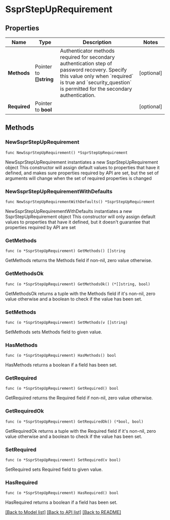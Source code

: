 # SsprStepUpRequirement

## Properties

Name | Type | Description | Notes
------------ | ------------- | ------------- | -------------
**Methods** | Pointer to **[]string** | Authenticator methods required for secondary authentication step of password recovery. Specify this value only when &#x60;required&#x60; is true and &#x60;security_question&#x60; is permitted for the secondary authentication. | [optional] 
**Required** | Pointer to **bool** |  | [optional] 

## Methods

### NewSsprStepUpRequirement

`func NewSsprStepUpRequirement() *SsprStepUpRequirement`

NewSsprStepUpRequirement instantiates a new SsprStepUpRequirement object
This constructor will assign default values to properties that have it defined,
and makes sure properties required by API are set, but the set of arguments
will change when the set of required properties is changed

### NewSsprStepUpRequirementWithDefaults

`func NewSsprStepUpRequirementWithDefaults() *SsprStepUpRequirement`

NewSsprStepUpRequirementWithDefaults instantiates a new SsprStepUpRequirement object
This constructor will only assign default values to properties that have it defined,
but it doesn't guarantee that properties required by API are set

### GetMethods

`func (o *SsprStepUpRequirement) GetMethods() []string`

GetMethods returns the Methods field if non-nil, zero value otherwise.

### GetMethodsOk

`func (o *SsprStepUpRequirement) GetMethodsOk() (*[]string, bool)`

GetMethodsOk returns a tuple with the Methods field if it's non-nil, zero value otherwise
and a boolean to check if the value has been set.

### SetMethods

`func (o *SsprStepUpRequirement) SetMethods(v []string)`

SetMethods sets Methods field to given value.

### HasMethods

`func (o *SsprStepUpRequirement) HasMethods() bool`

HasMethods returns a boolean if a field has been set.

### GetRequired

`func (o *SsprStepUpRequirement) GetRequired() bool`

GetRequired returns the Required field if non-nil, zero value otherwise.

### GetRequiredOk

`func (o *SsprStepUpRequirement) GetRequiredOk() (*bool, bool)`

GetRequiredOk returns a tuple with the Required field if it's non-nil, zero value otherwise
and a boolean to check if the value has been set.

### SetRequired

`func (o *SsprStepUpRequirement) SetRequired(v bool)`

SetRequired sets Required field to given value.

### HasRequired

`func (o *SsprStepUpRequirement) HasRequired() bool`

HasRequired returns a boolean if a field has been set.


[[Back to Model list]](../README.md#documentation-for-models) [[Back to API list]](../README.md#documentation-for-api-endpoints) [[Back to README]](../README.md)


